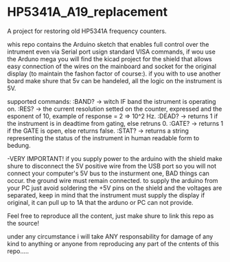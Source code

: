 # HP5341A_A19_replacement

A project for restoring old HP5341A frequency counters.

whis repo contains the Arduino sketch that enables full control over the intrument even via Serial port usign standard VISA commands, if wou use the Arduno mega you will find the kicad project for the shield that allows easy connection of the wires on the mainboard and socket for the original display (to maintain the fashon factor of course:).
if you with to use another board make shure that 5v can be handeled, all the logic on the instrument is 5V.

supported commands:
:BAND?   ->   witch IF band the istrument is operating on.
:RES?    ->   the current resolution setted on the counter, expressed and the esponent of 10, example of response = 2 => 10^2 Hz.
:DEAD?   ->   returns 1 if the instrument is in deadtime from gating, else retruns 0.
:GATE?   ->   returns 1 if the GATE is open, else returns false.
:STAT?   ->   returns a string representing the status of the instrument in human readable form to bedung.


-VERY IMPORTANT!
if you supply power to the arduino with the shield make shure to disconnect the 5V positive wire from the USB port so you will not connect your computer's 5V bus to the insturment one, BAD things can occur. the ground wire must remain connected. to supply the arduino from your PC just avoid soldering the +5V pins on the shield and the voltages are separated, keep in mind that the instrument must supply the display if original, it can pull up to 1A that the arduno or PC can not provide.


Feel free to reproduce all the content, just make shure to link this repo as the source!

under any circumstance i will take ANY responsability for damage of any kind to anything or anyone from reproducing any part of the cntents of this repo.....

